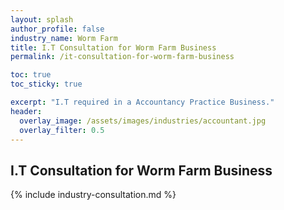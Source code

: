 ```yaml
---
layout: splash 
author_profile: false 
industry_name: Worm Farm
title: I.T Consultation for Worm Farm Business
permalink: /it-consultation-for-worm-farm-business

toc: true
toc_sticky: true

excerpt: "I.T required in a Accountancy Practice Business."
header:
  overlay_image: /assets/images/industries/accountant.jpg
  overlay_filter: 0.5 
---
```


## I.T Consultation for Worm Farm Business

{% include industry-consultation.md %}
